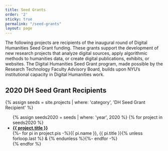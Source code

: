 ```yaml
---
title: Seed Grants
order: '2'
sticky: true
permalink: "/seed-grants"
layout: page
---
```


The following projects are recipients of the inaugural round of Digital Humanities Seed Grant funding. These grants support the development of new research projects that analyze digital sources, apply algorithmic methods to humanities data, or create digital publications, exhibits, or websites. The Digital Humanities Seed Grant program, made possible by the Research Technology Faculty Advisory Board, builds upon NYU’s institutional capacity in Digital Humanities work.

## 2020 DH Seed Grant Recipients
{% assign seeds = site.projects | where: 'category', 'DH Seed Grant Recipient' %}
<ul>
{% assign seeds2020 = seeds | where: 'year', 2020 %}
{% for project in seeds2020 %}
  <li>
    <a href="{{ project.url | absolute_url }}"><b>{{ project.title }}</b></a><br>
    {%- for pi in project.pis -%}{{ pi.name }}, {{ pi.title }}{% unless forloop.last %} & {% endunless %}{%- endfor -%}
  </li>
{% endfor %}
</ul>
